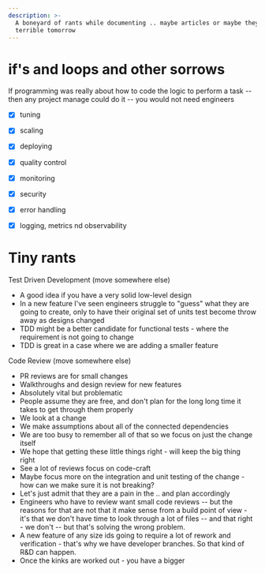 ```yaml
---
description: >-
  A boneyard of rants while documenting .. maybe articles or maybe they'll look
  terrible tomorrow
---
```

# if's and loops and other sorrows
If programming was really about how to code the logic to perform a task -- then any project manage could do it -- you would not need engineers
* [x] tuning
* [x] scaling
* [x] deploying
* [x] quality control
* [x] monitoring
* [x] security
* [x] error handling
* [x] logging, metrics nd observability



# Tiny rants



Test Driven Development \(move somewhere else\)

* A good idea if you have a very solid low-level design
* In a new feature I've seen engineers struggle to "guess" what they are going to create, only to have their original set of units test become throw away as designs changed
* TDD might be a better candidate for functional tests - where the requirement is not going to change
* TDD is great in a case where we are adding a smaller feature 

Code Review \(move somewhere else\)

* PR reviews are for small changes
* Walkthroughs and design review for new features
* Absolutely vital but problematic
* People assume they are free, and don't plan for the long long time it takes to get through them properly
* We look at a change
* We make assumptions about all of the connected dependencies
* We are too busy to remember all of that so we focus on just the change itself 
* We hope that getting these little things right - will keep the big thing right
* See a lot of reviews focus on code-craft 
* Maybe focus more on the integration and unit testing of the change - how can we make sure it is not breaking?
* Let's just admit that they are a pain in the .. and plan accordingly
* Engineers who have to review want small code reviews -- but the reasons for that are not that it make sense from a build point of view - it's that we don't have time to look through a lot of files -- and that right - we don't -- but that's solving the wrong problem.
* A new feature of any size ids going to require a lot of rework and verification - that's why we have developer branches.   So that kind of R&D can happen.
* Once the kinks are worked out - you have a bigger 

